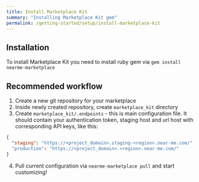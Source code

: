 ```yaml
---
title: Install Marketplace Kit
summary: "Installing Marketplace Kit gem"
permalink: /getting-started/setup/install-marketplace-kit
---
```

## Installation

To install Marketplace Kit you need to install ruby gem via `gem install nearme-marketplace`

## Recommended workflow
1. Create a new git repository for your marketplace
2. Inside newly created repository, create `marketplace_kit` directory
3. Create `marketplace_kit/.endpoints` - this is main configuration file. It should contain your authentication token, staging host and url host with corresponding API keys, like this:

```json
{
  "staging": "https://<project_domain>.staging-<region>.near-me.com/"
  "production": "https://<project_domain>.<region>.near-me.com/"
}
```
4. Pull current configuration via `nearme-marketplace pull` and start customizing!

